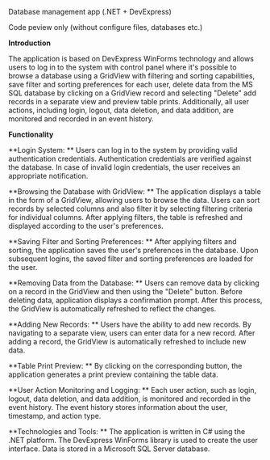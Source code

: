 Database management app (.NET + DevExpress)


Code peview only (without configure files, databases etc.)

****Introduction****

The application is based on DevExpress WinForms technology and allows users to log in to the system with control panel where it's possible to browse a database using a GridView with filtering and sorting capabilities, save filter and sorting preferences for each user, delete data from the MS SQL database by clicking on a GridView record and selecting "Delete" add records in a separate view and preview table prints. Additionally, all user actions, including login, logout, data deletion, and data addition, are monitored and recorded in an event history.

****Functionality****


**Login System: **
Users can log in to the system by providing valid authentication credentials.
Authentication credentials are verified against the database.
In case of invalid login credentials, the user receives an appropriate notification.

**Browsing the Database with GridView: **
The application displays a table in the form of a GridView, allowing users to browse the data.
Users can sort records by selected columns and also filter it by selecting filtering criteria for individual columns.
After applying filters, the table is refreshed and displayed according to the user's preferences.

**Saving Filter and Sorting Preferences: **
After applying filters and sorting, the application saves the user's preferences in the database.
Upon subsequent logins, the saved filter and sorting preferences are loaded for the user.

**Removing Data from the Database: **
Users can remove data by clicking on a record in the GridView and then using the "Delete" button.
Before deleting data, application displays a confirmation prompt.
After this process, the GridView is automatically refreshed to reflect the changes.

**Adding New Records: **
Users have the ability to add new records.
By navigating to a separate view, users can enter data for a new record.
After adding a record, the GridView is automatically refreshed to include new data.

**Table Print Preview: **
By clicking on the corresponding button, the application generates a print preview containing the table data.

**User Action Monitoring and Logging: **
Each user action, such as login, logout, data deletion, and data addition, is monitored and recorded in the event history.
The event history stores information about the user, timestamp, and action type.

**Technologies and Tools: **
The application is written in C# using the .NET platform.
The DevExpress WinForms library is used to create the user interface.
Data is stored in a Microsoft SQL Server database.

